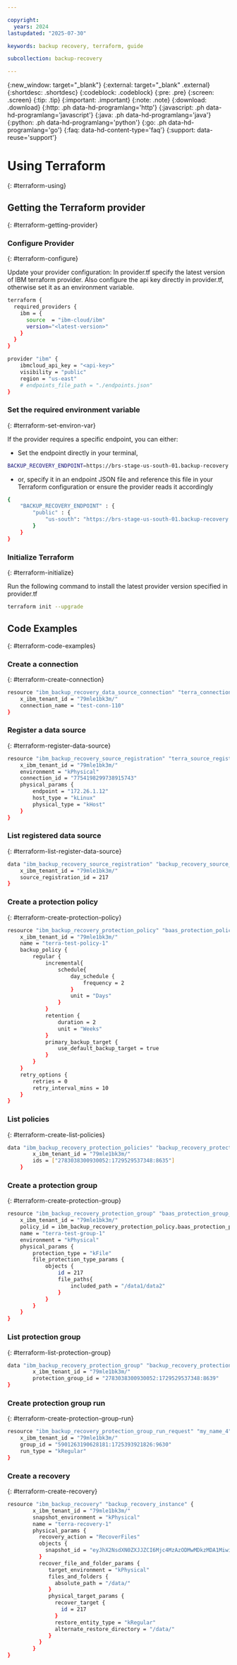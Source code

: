 ```yaml
---

copyright:
  years: 2024
lastupdated: "2025-07-30"

keywords: backup recovery, terraform, guide

subcollection: backup-recovery

---
```

{:new_window: target="_blank"}
{:external: target="_blank" .external}
{:shortdesc: .shortdesc}
{:codeblock: .codeblock}
{:pre: .pre}
{:screen: .screen}
{:tip: .tip}
{:important: .important}
{:note: .note}
{:download: .download}
{:http: .ph data-hd-programlang='http'}
{:javascript: .ph data-hd-programlang='javascript'}
{:java: .ph data-hd-programlang='java'}
{:python: .ph data-hd-programlang='python'}
{:go: .ph data-hd-programlang='go'}
{:faq: data-hd-content-type='faq'}
{:support: data-reuse='support'}

# Using Terraform
{: #terraform-using}

## Getting the Terraform provider
{: #terraform-getting-provider}

### Configure Provider
{: #terraform-configure}

Update your provider configuration: In provider.tf specify the latest version of IBM terraform provider. Also configure the api key directly in provider.tf, otherwise set it as an environment variable.

```sh
terraform {
  required_providers {
    ibm = {
      source  = "ibm-cloud/ibm"
      version="<latest-version>" 
    }
  }
}

provider "ibm" {
    ibmcloud_api_key = "<api-key>"
    visibility = "public"
    region = "us-east"
    # endpoints_file_path = "./endpoints.json"
}
```

### Set the required environment variable
{: #terraform-set-environ-var}

If the provider requires a specific endpoint, you can either:
-   Set the endpoint directly in your terminal,

```sh
BACKUP_RECOVERY_ENDPOINT=https://brs-stage-us-south-01.backup-recovery.test.cloud.ibm.com/v2
```
-   or, specify it in an endpoint JSON file and reference this file in your Terraform configuration or ensure the provider reads it accordingly

```sh
{
    "BACKUP_RECOVERY_ENDPOINT" : {
        "public" : {
            "us-south": "https://brs-stage-us-south-01.backup-recovery.test.cloud.ibm.com/v2"
        }
    }
}
```

### Initialize Terraform
{: #terraform-initialize}

Run the following command to install the latest provider version specified in provider.tf

```sh
terraform init --upgrade
```

## Code Examples
{: #terraform-code-examples}

### Create a connection
{: #terraform-create-connection}

```sh
resource "ibm_backup_recovery_data_source_connection" "terra_connection_instance" {
	x_ibm_tenant_id = "79mle1bk3m/"
	connection_name = "test-conn-110"
}
```

### Register a data source
{: #terraform-register-data-source}

```sh
resource "ibm_backup_recovery_source_registration" "terra_source_registration_instance" {
    x_ibm_tenant_id = "79mle1bk3m/"
    environment = "kPhysical"
    connection_id = "7754198299738915743"
    physical_params {
        endpoint = "172.26.1.12"
        host_type = "kLinux"
        physical_type = "kHost"
    }
}
```

### List registered data source
{: #terraform-list-register-data-source}

```sh
data "ibm_backup_recovery_source_registration" "backup_recovery_source_registration_instance"{
	x_ibm_tenant_id = "79mle1bk3m/"
	source_registration_id = 217
}
```

### Create a protection policy
{: #terraform-create-protection-policy}

```sh
resource "ibm_backup_recovery_protection_policy" "baas_protection_policy_instance" {
    x_ibm_tenant_id = "79mle1bk3m/"
	name = "terra-test-policy-1"
	backup_policy {
		regular {
			incremental{
				schedule{
					day_schedule {
						frequency = 2
					}
					unit = "Days"
			    }
			}
			retention {
				duration = 2
				unit = "Weeks"
			}
			primary_backup_target {
				use_default_backup_target = true
			}
		}
	}
	retry_options {
		retries = 0
		retry_interval_mins = 10
	}
}
```

### List policies
{: #terraform-create-list-policies}

```sh
data "ibm_backup_recovery_protection_policies" "backup_recovery_protection_policies_instance" {
		x_ibm_tenant_id = "79mle1bk3m/"
		ids = ["2783038300930052:1729529537348:8635"]
	}
```

### Create a protection group
{: #terraform-create-protection-group}

```sh
resource "ibm_backup_recovery_protection_group" "baas_protection_group_instance" {
	x_ibm_tenant_id = "79mle1bk3m/"
	policy_id = ibm_backup_recovery_protection_policy.baas_protection_policy_instance.id
	name = "terra-test-group-1"
	environment = "kPhysical"
	physical_params {
		protection_type = "kFile"
		file_protection_type_params {
            objects {
                id = 217
                file_paths{
                    included_path = "/data1/data2"
                }
            }
	    }
	}
}
```

### List protection group
{: #terraform-list-protection-group}

```sh
data "ibm_backup_recovery_protection_group" "backup_recovery_protection_group_instance" {
		x_ibm_tenant_id = "79mle1bk3m/"
		protection_group_id = "2783038300930052:1729529537348:8639"
}
```

### Create protection group run
{: #terraform-create-protection-group-run}

```sh
resource "ibm_backup_recovery_protection_group_run_request" "my_name_4" {
    x_ibm_tenant_id = "79mle1bk3m/"
    group_id = "5901263190628181:1725393921826:9630"
    run_type = "kRegular"
}
```

### Create a recovery
{: #terraform-create-recovery}

```sh
resource "ibm_backup_recovery" "backup_recovery_instance" {
		x_ibm_tenant_id = "79mle1bk3m/"
		snapshot_environment = "kPhysical"
		name = "terra-recovery-1"
		physical_params {
		  recovery_action = "RecoverFiles"
		  objects {
			snapshot_id = "eyJhX2NsdXN0ZXJJZCI6Mjc4MzAzODMwMDkzMDA1MiwiYl9jbHVzdGVySW5jYXJuYXRpb25JZCI6MTcyOTUyOTUzNzM0OCwiY19qb2JJZCI6ODYyOCwiZV9qb2JJbnN0YW5jZUlkIjo4NjI5LCJmX3J1blN0YXJ0VGltZVVzZWNzIjoxNzMxNDA4NzUzOTI3OTI3LCJnX29iamVjdElkIjoyMTcsImhfdmF1bHRJZCI6Nzk5MDYyNDAzfQ=="
		  }
		  recover_file_and_folder_params {
			 target_environment = "kPhysical"
			 files_and_folders {
			   absolute_path = "/data/"
			 }
			 physical_target_params {
			   recover_target {
				 id = 217
			   }
			   restore_entity_type = "kRegular"
			   alternate_restore_directory = "/data/"
			 }
		  }
		}
}
```

